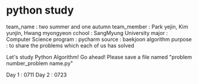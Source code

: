 # python study 
team_name : two summer and one autumn
team_member : Park yejin, Kim yunjin, Hwang myongyeon
cchool : SangMyung University
major : Computer Science
program : pycharm
source : baekjoon algorithm
purpose : to share the problems which each of us has solved

Let's study Python Algorithm! Go ahead! 
Please save a file named "problem number_problem name.py" 

Day 1 : 0711
Day 2 : 0723
